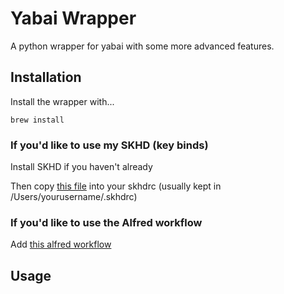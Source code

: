# Yabai Wrapper

A python wrapper for yabai with some more advanced features.

## Installation

Install the wrapper with...

```'shell'
brew install 
```

### If you'd like to use my SKHD (key binds)

Install SKHD if you haven't already

Then copy [this file](yabai_wrapper_skhdrc) into your skhdrc (usually kept in /Users/yourusername/.skhdrc)

### If you'd like to use the Alfred workflow

Add [this alfred workflow](yabai_tools.alfredworkflow)

## Usage



